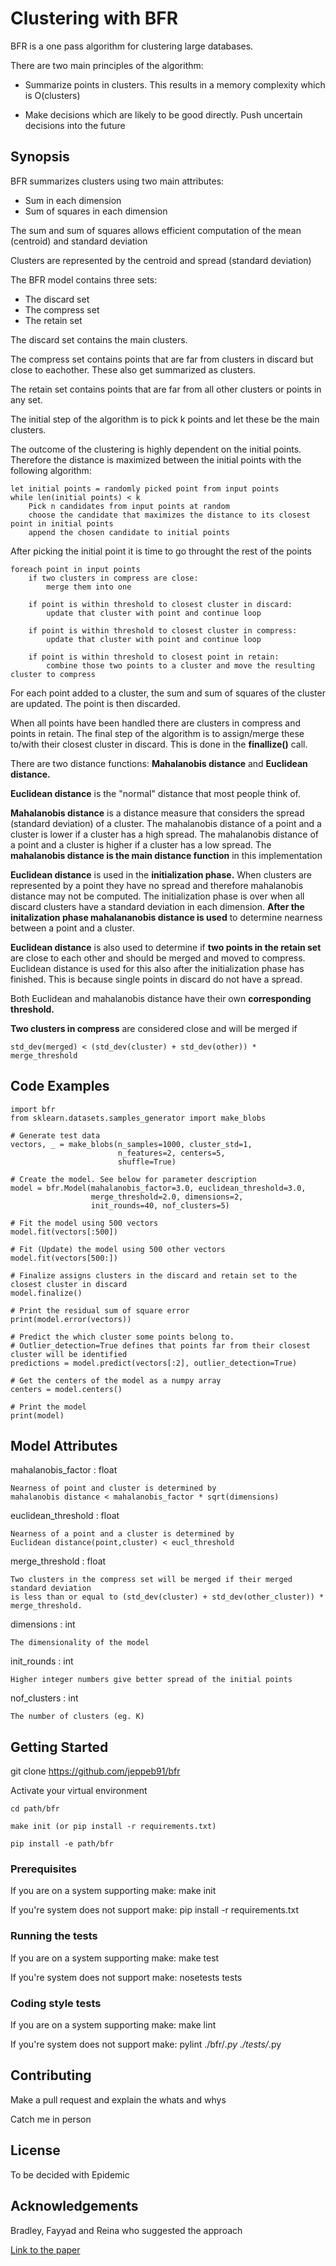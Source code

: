 # Clustering with BFR
BFR is a one pass algorithm for clustering large databases.

There are two main principles of the algorithm:
* Summarize points in clusters. This results in a memory complexity which is O(clusters)

* Make decisions which are likely to be good directly. Push uncertain decisions into 
the future
## Synopsis
BFR summarizes clusters using two main attributes:
* Sum in each dimension
* Sum of squares in each dimension

The sum and sum of squares allows efficient computation of the mean (centroid) and standard deviation

Clusters are represented by the centroid and spread (standard deviation)

The BFR model contains three sets:
* The discard set
* The compress set
* The retain set

The discard set contains the main clusters.

The compress set contains points that are far from clusters in discard but close to eachother. These also get summarized as clusters.

The retain set contains points that are far from all other clusters or points in any set.

The initial step of the algorithm is to pick k points and let these be the main clusters.

The outcome of the clustering is highly dependent on the initial points. Therefore the distance is maximized between the initial points with the following algorithm:
    
    let initial points = randomly picked point from input points
    while len(initial points) < k 
        Pick n candidates from input points at random
        choose the candidate that maximizes the distance to its closest point in initial points
        append the chosen candidate to initial points

After picking the initial point it is time to go throught the rest of the points

    foreach point in input points
        if two clusters in compress are close:
            merge them into one

        if point is within threshold to closest cluster in discard:
            update that cluster with point and continue loop
            
        if point is within threshold to closest cluster in compress:
            update that cluster with point and continue loop
        
        if point is within threshold to closest point in retain:
            combine those two points to a cluster and move the resulting cluster to compress
        
For each point added to a cluster, the sum and sum of squares of the cluster are updated. The point is then discarded.

When all points have been handled there are clusters in compress and points in retain. The final step of the algorithm is to assign/merge these to/with their closest cluster in discard. This is done in the <b>finallize()</b> call.

There are two distance functions: <b>Mahalanobis distance</b> and <b>Euclidean distance.</b>

<b>Euclidean distance</b> is the "normal" distance that most people think of.

<b>Mahalanobis distance</b> is a distance measure that considers the spread (standard deviation) of a cluster. The mahalanobis distance of a point and a cluster is lower if a cluster has a high spread. The mahalanobis distance of a point and a cluster is higher if a cluster has a low spread. The <b>mahalanobis distance is the main distance function</b> in this implementation

<b>Euclidean distance</b> is used in the <b>initialization phase.</b> When clusters are represented by a point they have no spread and therefore mahalanobis distance may not be computed. The initialization phase is over when all discard clusters have a standard deviation in each dimension. <b>After the initalization phase mahalananobis distance is used</b> to determine nearness between a point and a cluster.

<b>Euclidean distance</b> is also used to determine if <b>two points in the retain set</b> are close to each other and should be merged and moved to compress. Euclidean distance is used for this also after the initialization phase has finished. This is because single points in discard do not have a spread.

Both Euclidean and mahalanobis distance have their own <b>corresponding threshold.</b>

<b>Two clusters in compress</b> are considered close and will be merged if 

    std_dev(merged) < (std_dev(cluster) + std_dev(other)) * merge_threshold 

## Code Examples
    import bfr
    from sklearn.datasets.samples_generator import make_blobs
    
    # Generate test data
    vectors, _ = make_blobs(n_samples=1000, cluster_std=1,
                            n_features=2, centers=5,
                            shuffle=True)
              
    # Create the model. See below for parameter description                     
    model = bfr.Model(mahalanobis_factor=3.0, euclidean_threshold=3.0,
                      merge_threshold=2.0, dimensions=2,
                      init_rounds=40, nof_clusters=5)
    
    # Fit the model using 500 vectors
    model.fit(vectors[:500])
    
    # Fit (Update) the model using 500 other vectors
    model.fit(vectors[500:])
    
    # Finalize assigns clusters in the discard and retain set to the closest cluster in discard 
    model.finalize()
    
    # Print the residual sum of square error
    print(model.error(vectors))
    
    # Predict the which cluster some points belong to.
    # Outlier_detection=True defines that points far from their closest cluster will be identified
    predictions = model.predict(vectors[:2], outlier_detection=True)

    # Get the centers of the model as a numpy array
    centers = model.centers()
    
    # Print the model
    print(model)
## Model Attributes
mahalanobis_factor : float
        
    Nearness of point and cluster is determined by
    mahalanobis distance < mahalanobis_factor * sqrt(dimensions)

euclidean_threshold : float
    
    Nearness of a point and a cluster is determined by
    Euclidean distance(point,cluster) < eucl_threshold
 
merge_threshold : float
    
    Two clusters in the compress set will be merged if their merged standard deviation
    is less than or equal to (std_dev(cluster) + std_dev(other_cluster)) * merge_threshold.
 
dimensions : int
    
    The dimensionality of the model

init_rounds : int
    
    Higher integer numbers give better spread of the initial points


nof_clusters : int
     
    The number of clusters (eg. K)

## Getting Started
git clone https://github.com/jeppeb91/bfr

Activate your virtual environment

    cd path/bfr
    
    make init (or pip install -r requirements.txt)
    
    pip install -e path/bfr
### Prerequisites
If you are on a system supporting make: make init

If you're system does not support make: pip install -r requirements.txt
### Running the tests
If you are on a system supporting make: make test

If you're system does not support make: nosetests tests
### Coding style tests
If you are on a system supporting make: make lint

If you're system does not support make: pylint ./bfr/*.py ./tests/*.py
## Contributing
Make a pull request and explain the whats and whys

Catch me in person
## License
To be decided with Epidemic
## Acknowledgements
Bradley, Fayyad and Reina who suggested the approach

[Link to the paper](https://www.aaai.org/Papers/KDD/1998/KDD98-002.pdf)
